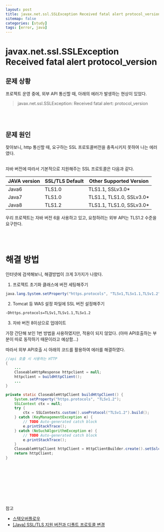 ```yaml
---
layout: post
title: javax.net.ssl.SSLException Received fatal alert protocol_version
sitemap: false
categories: [study]
tags: [error, java]
---
```


# javax.net.ssl.SSLException Received fatal alert protocol_version


## 문제 상황
프로젝트 운영 중에, 외부 API 통신할 때, 아래의 에러가 발생하는 현상이 있었다. 

> javax.net.ssl.SSLException: Received fatal alert: protocol_version

<br>
<br>

## 문제 원인
찾아보니, http 통신할 때, 요구하는 SSL 프로토콜버전을 충족시키지 못하여 나는 에러였다.  
<br>

자바 버전에 따라서 기본적으로 지원해주는 SSL 프로토콜은 다음과 같다. 


|JAVA version|SSL/TLS Default|Other Supported Version|
|------|---|---|
|Java6 | TLS1.0 | TLS1.1, SSLv3.0* |
|Java7 | TLS1.0 | TLS1.1, TLS1.0, SSLv3.0* |
|Java8 | TLS1.2 | TLS1.1, TLS1.0, SSLv3.0* |


우리 프로젝트는 자바 버전 6을 사용하고 있고, 요청하려는 외부 API는 TLS1.2 수준을 요구한다. 


<br>
<br>


# 해결 방법

인터넷에 검색해보니, 해결방법이 크게 3가지가 나왔다. 
1. 프로젝트 초기화 클래스에 버전 세팅해주기
~~~java
java.lang.System.setProperty("https.protocols", "TLSv1,TLSv1.1,TLSv1.2");
~~~
2. Tomcat 등 WAS 설정 파일에 SSL 버전 설정해주기
~~~sh
-Dhttps.protocols=TLSv1,TLSv1.1,TLSv1.2
~~~
3. 자바 버전 8이상으로 업데이트  

가장 간단해 보인 1번 방법을 사용하였지만, 적용이 되지 않았다. (아마 API호출하는 부분이 따로 동작하기 때문이라고 예상함...)

따라서 외부 API호출 시 아래의 코드를 활용하여 에러를 해결하였다. 
~~~java
//api 호출 시 사용하는 HTTP
{
    ...
    CloseableHttpResponse httpclient = null;
    httpclient = buildHttpClient();
    ...
}

private static CloseableHttpClient buildHttpClient() {
    System.setProperty("https.protocols", "TLSv1.2");
    SSLContext ctx = null;
    try {
        ctx = SSLContexts.custom().useProtocol("TLSv1.2").build();
    } catch (KeyManagementException e) {
        // TODO Auto-generated catch block
        e.printStackTrace();
    } catch (NoSuchAlgorithmException e) {
        // TODO Auto-generated catch block
        e.printStackTrace();
    }
    CloseableHttpClient httpClient = HttpClientBuilder.create().setSslcontext(ctx).build();
    return httpClient;
}
~~~


<br>
<br>
<br>
<br>
<br>
<br>
<br>


참고 
- [스택오버플로우](https://stackoverflow.com/questions/16541627/javax-net-ssl-sslexception-received-fatal-alert-protocol-version)
- [[Java] SSL/TLS 지원 버전과 디폴트 프로토콜 변경](https://juns-lee.tistory.com/entry/Java-SSLTLS-%EC%A7%80%EC%9B%90-%EB%B2%84%EC%A0%84%EA%B3%BC-%EB%94%94%ED%8F%B4%ED%8A%B8-%ED%94%84%EB%A1%9C%ED%86%A0%EC%BD%9C-%EB%B3%80%EA%B2%BD)